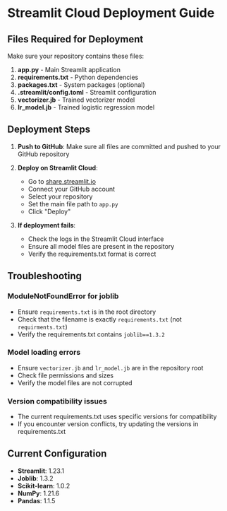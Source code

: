 # Streamlit Cloud Deployment Guide

## Files Required for Deployment

Make sure your repository contains these files:

1. **app.py** - Main Streamlit application
2. **requirements.txt** - Python dependencies
3. **packages.txt** - System packages (optional)
4. **.streamlit/config.toml** - Streamlit configuration
5. **vectorizer.jb** - Trained vectorizer model
6. **lr_model.jb** - Trained logistic regression model

## Deployment Steps

1. **Push to GitHub**: Make sure all files are committed and pushed to your GitHub repository

2. **Deploy on Streamlit Cloud**:
   - Go to [share.streamlit.io](https://share.streamlit.io)
   - Connect your GitHub account
   - Select your repository
   - Set the main file path to `app.py`
   - Click "Deploy"

3. **If deployment fails**:
   - Check the logs in the Streamlit Cloud interface
   - Ensure all model files are present in the repository
   - Verify the requirements.txt format is correct

## Troubleshooting

### ModuleNotFoundError for joblib
- Ensure `requirements.txt` is in the root directory
- Check that the filename is exactly `requirements.txt` (not `requirments.txt`)
- Verify the requirements.txt contains `joblib==1.3.2`

### Model loading errors
- Ensure `vectorizer.jb` and `lr_model.jb` are in the repository root
- Check file permissions and sizes
- Verify the model files are not corrupted

### Version compatibility issues
- The current requirements.txt uses specific versions for compatibility
- If you encounter version conflicts, try updating the versions in requirements.txt

## Current Configuration

- **Streamlit**: 1.23.1
- **Joblib**: 1.3.2  
- **Scikit-learn**: 1.0.2
- **NumPy**: 1.21.6
- **Pandas**: 1.1.5
